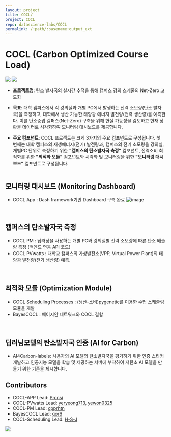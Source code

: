 ```yaml
---
layout: project
title: COCL/
project: COCL
repo: datascience-labs/COCL
permalink: /:path/:basename:output_ext
---
```


# COCL (Carbon Optimized Course Load)
<img src="https://img.shields.io/badge/Python-3776AB?style=for-the-badge&logo=Python&logoColor=white"> <img src="https://img.shields.io/badge/streamlit-FF4B4B?style=for-the-badge&logo=Python&logoColor=white">


- **프로젝트명**: 탄소 발자국의 실시간 추적을 통해 캠퍼스 강의 스케줄의 Net-Zero 고도화 
- **목표**: 대학 캠퍼스에서 각 강의실과 개별 PC에서 발생하는 전력 소모량(탄소 발자국)을 측정하고, 대학에서 생산 가능한 태양광 에너지 발전량(전력 생산량)을 예측한다. 이를 탄소중립 캠퍼스(Net-Zero) 구축을 위해 현실 가능성을 검토하고 현재 상황을 데이터로 시각화하여 모니터링 대시보드를 제공합니다. 

- **주요 컴포넌트**: COCL 프로젝트는 크게 3가지의 주요 컴포넌트로 구성됩니다. 첫 번째는 대학 캠퍼스의 재생에너지(전기) 발전량과, 캠퍼스의 전기 소모량을 강의실, 개별PC 단위로 측정하기 위한 **"캠퍼스의 탄소발자국 측정"** 컴포넌트, 전력소비 최적화를 위한 **"최적화 모듈"** 컴포넌트와 시각화 및 모니터링을 위한 **"모니터링 대시보드"** 컴포넌트로 구성됩니다. <br/><br/>

## 모니터링 대시보드 (Monitoring Dashboard)
- COCL App : Dash framework기반 Dashboard 구축 완료
![image](https://github.com/Prcnsi/COCL/assets/86015194/eb9b46d1-1219-4536-8971-3e452e2f6d7d)

<br/>

## 캠퍼스의 탄소발자국 측정    
- COCL PM : 딥러닝을 사용하는 개별 PC와 강의실별 전력 소모량에 따른 탄소 배출량 측정 (백엔드 연동 API 코드)
- COCL PVwatts : 대학교 캠퍼스의 가상발전소(VPP, Virtual Power Plant)의 태양광 발전량(전기 생산량) 예측.<br/><br/><br/>

## 최적화 모듈 (Optimization Module) 
- COCL Scheduling Processes : (생산-소비)pygenetic를 이용한 수업 스케쥴링 모듈을 개발
- BayesCOCL : 베이지안 네트워크와 COCL 결합<br/><br/><br/>

## 딥러닝모델의 탄소발자국 인증 (AI for Carbon)
- AI4Carbon-labels: 사용자의 AI 모델의 탄소발자국을 평가하기 위한 인증 스티커 개발하고 인공지능 모델을 학습 및 제공하는 서버에 부착하여 저탄소 AI 모델을 만들기 위한 기준을 제시합니다.

## Contributors

- COCL-APP Lead: [Prcnsi](https://github.com/Prcnsi)
- COCL-PVwatts Lead: [yeryeong713](https://github.com/yeryeong713), [yewon0325](https://github.com/yewon0325)
- COCL-PM Lead: [cpprhtn](https://github.com/cpprhtn)
- BayesCOCL Lead: [qor6](https://github.com/qor6)
- COCL-Scheduling Lead: [H-S-J](https://github.com/H-S-J)


<a href="https://github.com/datascience-labs/COCL/graphs/contributors">
  <img src="https://contrib.rocks/image?repo=datascience-labs/COCL" />
</a>















 

